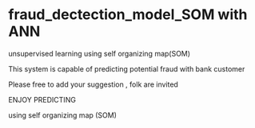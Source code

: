 # fraud_dectection_model_SOM with ANN 
unsupervised learning using self organizing map(SOM)


This system is capable of predicting potential fraud with bank customer

Please free to add your suggestion , folk are invited 



ENJOY PREDICTING 

using self organizing map (SOM)
